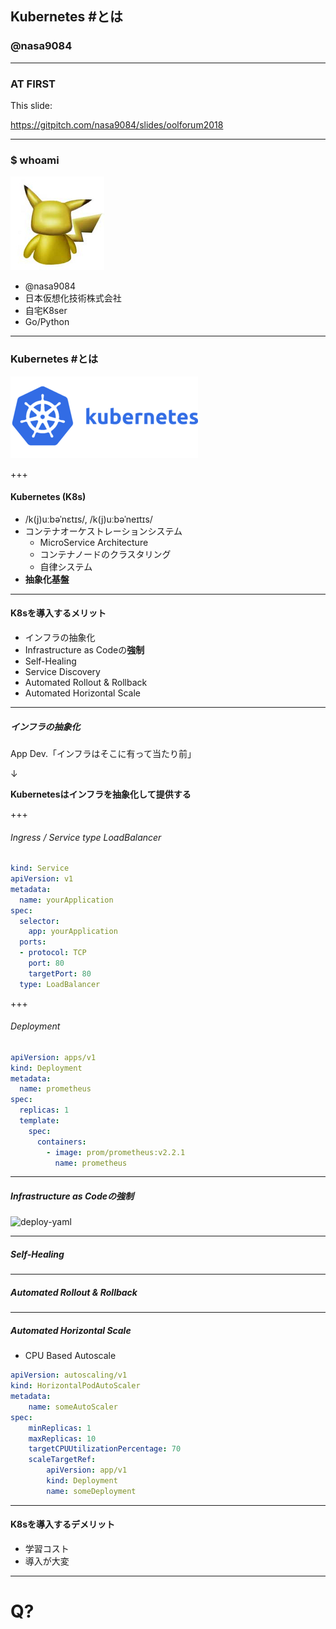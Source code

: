 ## Kubernetes #とは
### @nasa9084

---

### AT FIRST

This slide:

https://gitpitch.com/nasa9084/slides/oolforum2018

---

### $ whoami

![pika](assets/image/pika.jpg)

* @nasa9084
* 日本仮想化技術株式会社
* 自宅K8ser
* Go/Python

---

### Kubernetes #とは

![kubernetes](assets/image/kubernetes.png)

+++

#### Kubernetes (K8s)

* /k(j)uːbəˈnɛtɪs/, /k(j)uːbəˈneɪtɪs/
* コンテナオーケストレーションシステム
  * MicroService Architecture
  * コンテナノードのクラスタリング
  * 自律システム
* **抽象化基盤**

---

#### K8sを導入するメリット

* インフラの抽象化
* Infrastructure as Codeの**強制**
* Self-Healing
* Service Discovery
* Automated Rollout & Rollback
* Automated Horizontal Scale

---

##### インフラの抽象化

App Dev.「インフラはそこに有って当たり前」

↓

**Kubernetesはインフラを抽象化して提供する**

+++

###### Ingress / Service type LoadBalancer

``` yaml
kind: Service
apiVersion: v1
metadata:
  name: yourApplication
spec:
  selector:
    app: yourApplication
  ports:
  - protocol: TCP
    port: 80
    targetPort: 80
  type: LoadBalancer
```

+++

###### Deployment

``` yaml
apiVersion: apps/v1
kind: Deployment
metadata:
  name: prometheus
spec:
  replicas: 1
  template:
    spec:
      containers:
        - image: prom/prometheus:v2.2.1
          name: prometheus
```

---

##### Infrastructure as Codeの強制

![deploy-yaml](assets/image/deploy.png)

---

##### Self-Healing

---

##### Automated Rollout & Rollback

---

##### Automated Horizontal Scale

* CPU Based Autoscale

``` yaml
apiVersion: autoscaling/v1
kind: HorizontalPodAutoScaler
metadata:
    name: someAutoScaler
spec:
    minReplicas: 1
    maxReplicas: 10
    targetCPUUtilizationPercentage: 70
    scaleTargetRef:
        apiVersion: app/v1
        kind: Deployment
        name: someDeployment
```

---

#### K8sを導入するデメリット

* 学習コスト
* 導入が大変

---

# Q?
